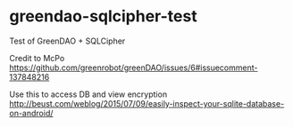 # greendao-sqlcipher-test
Test of GreenDAO + SQLCipher

Credit to McPo https://github.com/greenrobot/greenDAO/issues/6#issuecomment-137848216

Use this to access DB and view encryption http://beust.com/weblog/2015/07/09/easily-inspect-your-sqlite-database-on-android/